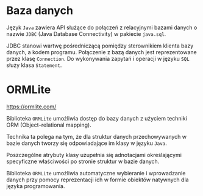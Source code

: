 # Baza danych

Język ``Java`` zawiera API służące do połączeń z relacyjnymi bazami danych o nazwie ``JDBC`` (Java Database Connectivity) w pakiecie ``java.sql``.

JDBC stanowi wartwę pośredniczącą pomiędzy sterownikiem klienta bazy danych, a kodem programu. Połączenie z bazą danych jest reprezentowane przez klasę ``Connection``. Do wykonywania zapytań i operacji w języku ``SQL`` służy klasa ``Statement``. 

# ORMLite

https://ormlite.com/

Biblioteka ``ORMLite`` umożliwia dostęp do bazy danych z użyciem techniki ORM (Object–relational mapping).

Technika ta polega na tym, że dla struktur danych przechowywanych w bazie danych tworzy się odpowiadające im klasy w języku ``Java``.

Poszczególne atrybuty klasy uzupełnia się adnotacjami określającymi specyficzne właściwości po stronie struktur w bazie danych.

Biblioteka ``ORMLite`` umożliwia automatyczne wybieranie i wprowadzanie danych przy pomocy reprezentacji ich w formie obiektów natywnych dla języka programowania.
